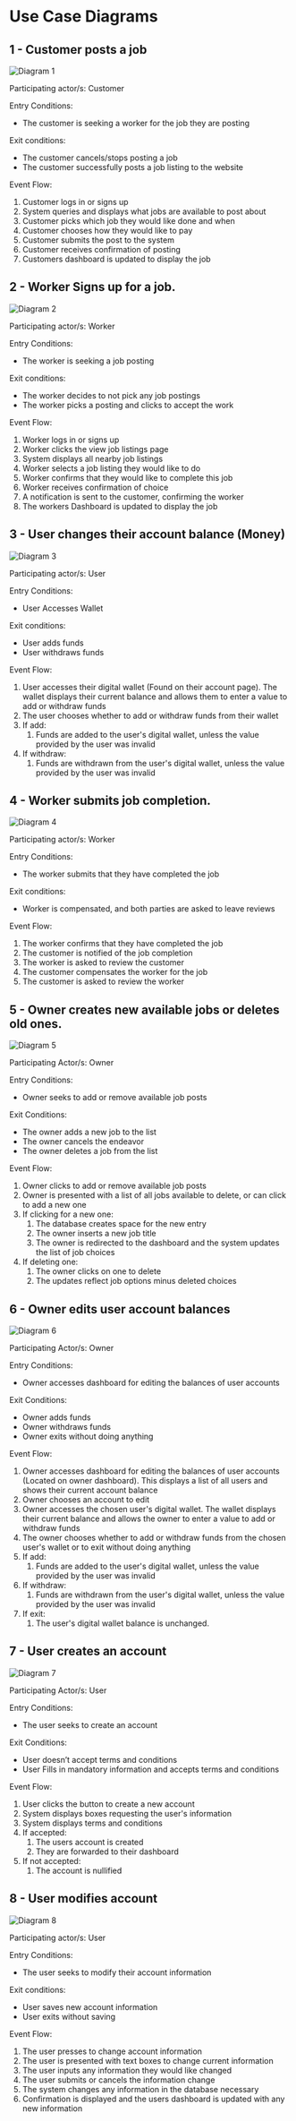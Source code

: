 # Use Case Diagrams

## 1 \- Customer posts a job

![Diagram 1](useCaseDiagramsSrc/CustomerPostsAJob.png)

Participating actor/s: Customer

Entry Conditions:

- The customer is seeking a worker for the job they are posting

Exit conditions:

- The customer cancels/stops posting a job
- The customer successfully posts a job listing to the website

Event Flow:

1. Customer logs in or signs up
2. System queries and displays what jobs are available to post about
3. Customer picks which job they would like done and when
4. Customer chooses how they would like to pay
5. Customer submits the post to the system
6. Customer receives confirmation of posting
7. Customers dashboard is updated to display the job

## 2 \- Worker Signs up for a job.

![Diagram 2](useCaseDiagramsSrc/WorkerGetsJob.drawio.png)

Participating actor/s: Worker

Entry Conditions:

- The worker is seeking a job posting

Exit conditions:

- The worker decides to not pick any job postings
- The worker picks a posting and clicks to accept the work

Event Flow:

1. Worker logs in or signs up
2. Worker clicks the view job listings page
3. System displays all nearby job listings
4. Worker selects a job listing they would like to do
5. Worker confirms that they would like to complete this job
6. Worker receives confirmation of choice
7. A notification is sent to the customer, confirming the worker
8. The workers Dashboard is updated to display the job

## 3 \- User changes their account balance (Money)

![Diagram 3](useCaseDiagramsSrc/UserChangesAccountBalance.png)

Participating actor/s: User

Entry Conditions:

- User Accesses Wallet

Exit conditions:

- User adds funds
- User withdraws funds

Event Flow:

1. User accesses their digital wallet (Found on their account page). The wallet displays their current balance and allows them to enter a value to add or withdraw funds
2. The user chooses whether to add or withdraw funds from their wallet
3. If add:
    1. Funds are added to the user's digital wallet, unless the value provided by the user was invalid
4. If withdraw:
    1. Funds are withdrawn from the user's digital wallet, unless the value provided by the user was invalid

## 4 \- Worker submits job completion.

![Diagram 4](useCaseDiagramsSrc/WorkerSubmitsJobCompletion.png)

Participating actor/s: Worker

Entry Conditions:

- The worker submits that they have completed the job

Exit conditions:

- Worker is compensated, and both parties are asked to leave reviews

Event Flow:

1. The worker confirms that they have completed the job
2. The customer is notified of the job completion
3. The worker is asked to review the customer
4. The customer compensates the worker for the job
5. The customer is asked to review the worker

## 5 \- Owner creates new available jobs or deletes old ones.

![Diagram 5](useCaseDiagramsSrc/OwnerCreatesJob.png)

Participating Actor/s: Owner

Entry Conditions:

- Owner seeks to add or remove available job posts

Exit Conditions:

- The owner adds a new job to the list
- The owner cancels the endeavor
- The owner deletes a job from the list

Event Flow:

1. Owner clicks to add or remove available job posts
2. Owner is presented with a list of all jobs available to delete, or can click to add a new one
3. If clicking for a new one:
    1. The database creates space for the new entry
    2. The owner inserts a new job title
    3. The owner is redirected to the dashboard and the system updates the list of job choices
7. If deleting one:
    1. The owner clicks on one to delete
    2. The updates reflect job options minus deleted choices

## 6 \- Owner edits user account balances

![Diagram 6](useCaseDiagramsSrc/OwnerEditsUserAccountBalances.png)

Participating Actor/s: Owner

Entry Conditions:

- Owner accesses dashboard for editing the balances of user accounts

Exit Conditions:

- Owner adds funds
- Owner withdraws funds
- Owner exits without doing anything

Event Flow:

1. Owner accesses dashboard for editing the balances of user accounts (Located on owner dashboard). This displays a list of all users and shows their current account balance
2. Owner chooses an account to edit
3. Owner accesses the chosen user's digital wallet. The wallet displays their current balance and allows the owner to enter a value to add or withdraw funds
4. The owner chooses whether to add or withdraw funds from the chosen user's wallet or to exit without doing anything
5. If add:
    1. Funds are added to the user's digital wallet, unless the value provided by the user was invalid
6. If withdraw:
    1. Funds are withdrawn from the user's digital wallet, unless the value provided by the user was invalid
7. If exit:
    1. The user's digital wallet balance is unchanged.

## 7 \- User creates an account

![Diagram 7](useCaseDiagramsSrc/UserCreatesAccount.drawio.png)

Participating Actor/s: User

Entry Conditions:

- The user seeks to create an account

Exit Conditions:

- User doesn’t accept terms and conditions
- User Fills in mandatory information and accepts terms and conditions

Event Flow:

1. User clicks the button to create a new account
2. System displays boxes requesting the user's information
3. System displays terms and conditions
4. If accepted:
    1. The users account is created
    2. They are forwarded to their dashboard
7. If not accepted:
    1. The account is nullified

## 8 \- User modifies account

![Diagram 8](useCaseDiagramsSrc/UserUpdates.drawio.png)

Participating actor/s: User

Entry Conditions:

- The user seeks to modify their account information

Exit conditions:

- User saves new account information
- User exits without saving

Event Flow:

1. The user presses to change account information
2. The user is presented with text boxes to change current information
3. The user inputs any information they would like changed
4. The user submits or cancels the information change
5. The system changes any information in the database necessary
6. Confirmation is displayed and the users dashboard is updated with any new information
